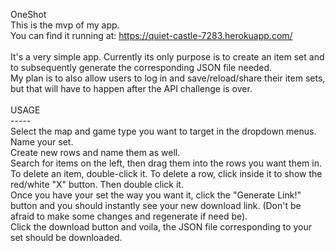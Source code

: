 OneShot<br>
This is the mvp of my app.<br>
You can find it running at: <a href="https://quiet-castle-7283.herokuapp.com/">https://quiet-castle-7283.herokuapp.com/</a><br>
<br>
It's a very simple app.  Currently its only purpose is to create an item set and to subsequently generate the corresponding JSON file needed.<br>
My plan is to also allow users to log in and save/reload/share their item sets, but that will have to happen after the API challenge is over.<br>
<br>
USAGE<br>
-----<br>
Select the map and game type you want to target in the dropdown menus.<br>
Name your set.<br>
Create new rows and name them as well.<br>
Search for items on the left, then drag them into the rows you want them in.<br>
To delete an item, double-click it.
To delete a row, click inside it to show the red/white "X" button.  Then double click it.<br>
Once you have your set the way you want it, click the "Generate Link!" button and you should instantly see your new download link.  (Don't be afraid to make some changes and regenerate if need be).<br>
Click the download button and voila, the JSON file corresponding to your set should be downloaded.